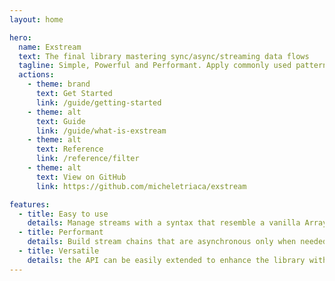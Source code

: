 ```yaml
---
layout: home

hero:
  name: Exstream
  text: The final library mastering sync/async/streaming data flows
  tagline: Simple, Powerful and Performant. Apply commonly used patterns to the next level
  actions:
    - theme: brand
      text: Get Started
      link: /guide/getting-started
    - theme: alt
      text: Guide
      link: /guide/what-is-exstream
    - theme: alt
      text: Reference
      link: /reference/filter
    - theme: alt
      text: View on GitHub
      link: https://github.com/micheletriaca/exstream

features:
  - title: Easy to use
    details: Manage streams with a syntax that resemble a vanilla Array's functional chain. Creating complex data flows has never been so easy
  - title: Performant
    details: Build stream chains that are asynchronous only when needed
  - title: Versatile
    details: the API can be easily extended to enhance the library with your specific use-cases
---
```


<style>
@media (min-width: 960px) {
  .name, .text {
    max-width: 920px!important;
  } 
}
</style>